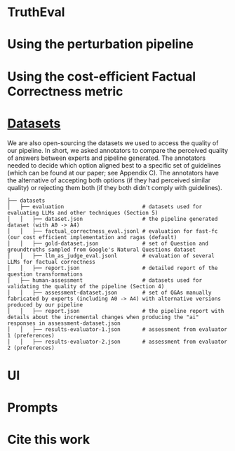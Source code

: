 # TruthEval

# Using the perturbation pipeline

# Using the cost-efficient Factual Correctness metric

# [Datasets](./datasets)

We are also open-sourcing the datasets we used to access the quality of our pipeline. In short, we asked annotators to
compare the perceived quality of answers between experts and pipeline generated. The annotators needed to decide which
option aligned best to a specific set of guidelines (which can be found at our paper; see Appendix C). The annotators
have the alternative of accepting both options (if they had perceived similar quality) or rejecting them both (if they
both didn't comply with guidelines).

```text
├── datasets
│   ├── evaluation                         # datasets used for evaluating LLMs and other techniques (Section 5) 
│   │   ├── dataset.json                   # the pipeline generated dataset (with A0 -> A4)
│   │   ├── factual_correctness_eval.jsonl # evaluation for fast-fc (our cost efficient implementation and ragas (default)
│   │   ├── gold-dataset.json              # set of Question and groundtruths sampled from Google's Natural Questions dataset
│   │   ├── llm_as_judge_eval.jsonl        # evaluation of several LLMs for factual correctness
│   │   ├── report.json                    # detailed report of the question transformations 
│   ├── human-assessment                   # datasets used for validating the quality of the pipeline (Section 4)
│   │   ├── assessment-dataset.json        # set of Q&As manually fabricated by experts (including A0 -> A4) with alternative versions produced by our pipeline
│   │   ├── report.json                    # the pipeline report with details about the incremental changes when producing the "ai" responses in assessment-dataset.json
│   │   ├── results-evaluator-1.json       # assessment from evaluator 1 (preferences)
│   │   ├── results-evaluator-2.json       # assessment from evaluator 2 (preferences) 
```

# UI

# Prompts

# Cite this work
